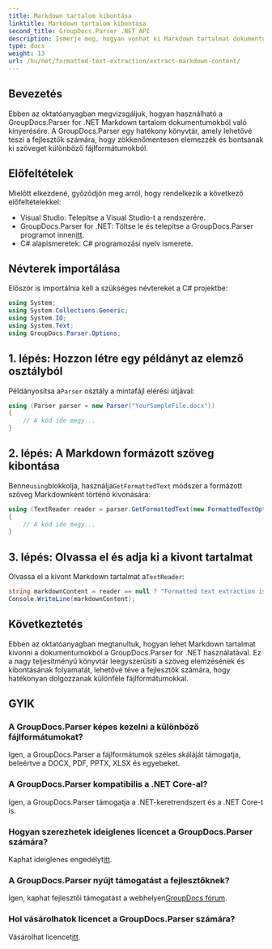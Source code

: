 ```yaml
---
title: Markdown tartalom kibontása
linktitle: Markdown tartalom kibontása
second_title: GroupDocs.Parser .NET API
description: Ismerje meg, hogyan vonhat ki Markdown tartalmat dokumentumokból a GroupDocs.Parser for .NET segítségével. Ez az oktatóanyag lépésről lépésre tartalmaz utasításokat a zökkenőmentes szövegkivonáshoz.
type: docs
weight: 13
url: /hu/net/formatted-text-extraction/extract-markdown-content/
---
```

## Bevezetés
Ebben az oktatóanyagban megvizsgáljuk, hogyan használható a GroupDocs.Parser for .NET Markdown tartalom dokumentumokból való kinyerésére. A GroupDocs.Parser egy hatékony könyvtár, amely lehetővé teszi a fejlesztők számára, hogy zökkenőmentesen elemezzék és bontsanak ki szöveget különböző fájlformátumokból.
## Előfeltételek
Mielőtt elkezdené, győződjön meg arról, hogy rendelkezik a következő előfeltételekkel:
- Visual Studio: Telepítse a Visual Studio-t a rendszerére.
-  GroupDocs.Parser for .NET: Töltse le és telepítse a GroupDocs.Parser programot innen[itt](https://releases.groupdocs.com/parser/net/).
- C# alapismeretek: C# programozási nyelv ismerete.

## Névterek importálása
Először is importálnia kell a szükséges névtereket a C# projektbe:
```csharp
using System;
using System.Collections.Generic;
using System.IO;
using System.Text;
using GroupDocs.Parser.Options;
```
## 1. lépés: Hozzon létre egy példányt az elemző osztályból
 Példányosítsa a`Parser` osztály a mintafájl elérési útjával:
```csharp
using (Parser parser = new Parser("YourSampleFile.docx"))
{
    // A kód ide megy...
}
```
## 2. lépés: A Markdown formázott szöveg kibontása
 Benne`using`blokkolja, használja`GetFormattedText` módszer a formázott szöveg Markdownként történő kivonására:
```csharp
using (TextReader reader = parser.GetFormattedText(new FormattedTextOptions(FormattedTextMode.Markdown)))
{
    // A kód ide megy...
}
```
## 3. lépés: Olvassa el és adja ki a kivont tartalmat
 Olvassa el a kivont Markdown tartalmat a`TextReader`:
```csharp
string markdownContent = reader == null ? "Formatted text extraction isn't supported" : reader.ReadToEnd();
Console.WriteLine(markdownContent);
```

## Következtetés
Ebben az oktatóanyagban megtanultuk, hogyan lehet Markdown tartalmat kivonni a dokumentumokból a GroupDocs.Parser for .NET használatával. Ez a nagy teljesítményű könyvtár leegyszerűsíti a szöveg elemzésének és kibontásának folyamatát, lehetővé téve a fejlesztők számára, hogy hatékonyan dolgozzanak különféle fájlformátumokkal.
## GYIK
### A GroupDocs.Parser képes kezelni a különböző fájlformátumokat?
Igen, a GroupDocs.Parser a fájlformátumok széles skáláját támogatja, beleértve a DOCX, PDF, PPTX, XLSX és egyebeket.
### A GroupDocs.Parser kompatibilis a .NET Core-al?
Igen, a GroupDocs.Parser támogatja a .NET-keretrendszert és a .NET Core-t is.
### Hogyan szerezhetek ideiglenes licencet a GroupDocs.Parser számára?
 Kaphat ideiglenes engedélyt[itt](https://purchase.groupdocs.com/temporary-license/).
### A GroupDocs.Parser nyújt támogatást a fejlesztőknek?
 Igen, kaphat fejlesztői támogatást a webhelyen[GroupDocs fórum](https://forum.groupdocs.com/c/parser/17).
### Hol vásárolhatok licencet a GroupDocs.Parser számára?
 Vásárolhat licencet[itt](https://purchase.groupdocs.com/buy).